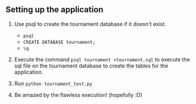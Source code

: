## Setting up the application

 1. Use psql to create the tournament database if it doesn't exist.
    - `psql`
    - `CREATE DATABASE tournament;`
    - `\q`
 
 2. Execute the command `psql tournament <tournament.sql` to execute the sql file on the tournament database to create the tables for the application.

 3. Run `python tournament_test.py`

 4. Be amazed by the flawless execution! (hopefully :D)